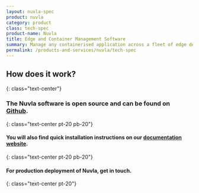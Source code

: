 ```yaml
---
layout: nuvla-spec
product: nuvla
category: product
class: tech-spec
product-name: Nuvla
title: Edge and Container Management Software
summary: Manage any containerised application across a fleet of edge devices and container orchestration engines.
permalink: /products-and-services/nuvla/tech-spec
---
```


## How does it work?
{: class="text-center"}

### The Nuvla software is open source and can be found on [Github](https://github.com/nuvla/nuvla).
{: class="text-center pt-20 pb-20"}

#### You will also find quick **installation instructions on our [documentation website](https://docs.nuvla.io)**.
{: class="text-center pt-20 pb-20"}

#### For production deployment of Nuvla, get in touch.
{: class="text-center pt-20"}
